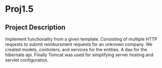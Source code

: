 # Proj1.5

## Project Description
Implement functionality from a given template. Consisting of multiple HTTP requests to submit reimbursment requests for an unknown company. We created models, controlers, and services for the entities. A dao for the hibernate api. Finally Tomcat was used for simplifying server hosting and servlet configuration. 
